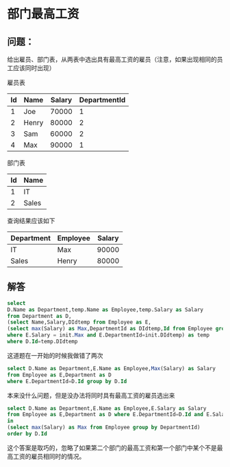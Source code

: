 # 部门最高工资

## 问题：

给出雇员、部门表，从两表中选出具有最高工资的雇员（注意，如果出现相同的员工应该同时出现）

雇员表

Id | Name  | Salary | DepartmentId
-- | ----- | ------ | ------------
1  | Joe   | 70000  | 1
2  | Henry | 80000  | 2
3  | Sam   | 60000  | 2
4  | Max   | 90000  | 1

部门表

Id | Name
-- | -----
1  | IT
2  | Sales

查询结果应该如下

Department | Employee | Salary
---------- | -------- | ------
IT         | Max      | 90000
Sales      | Henry    | 80000

## 解答

```sql
select
D.Name as Department,temp.Name as Employee,temp.Salary as Salary
from Department as D,
(select Name,Salary,DIdtemp from Employee as E,
(select max(Salary) as Max,DepartmentId as DIdtemp,Id from Employee group by DepartmentId) as init
where E.Salary = init.Max and E.DepartmentId=init.DIdtemp) as temp
where D.Id=temp.DIdtemp
```

这道题在一开始的时候我做错了两次

```sql
select D.Name as Department,E.Name as Employee,Max(Salary) as Salary
from Employee as E,Department as D
where E.DepartmentId=D.Id group by D.Id
```

本来没什么问题，但是没办法将同时具有最高工资的雇员选出来

```sql
select D.Name as Department,E.Name as Employee,E.Salary as Salary
from Employee as E,Department as D where E.DepartmentId=D.Id and E.Salary
in
(select max(Salary) as Max from Employee group by DepartmentId)
order by D.Id
```

这个答案是取巧的，忽略了如果第二个部门的最高工资和第一个部门中某个不是最高工资的雇员相同时的情况。

